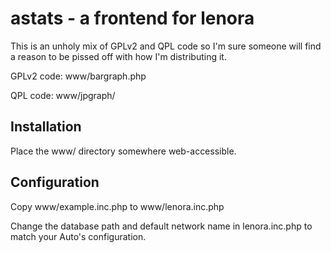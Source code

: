 # astats - a frontend for lenora

This is an unholy mix of GPLv2 and QPL code so
I'm sure someone will find a reason to be pissed
off with how I'm distributing it.

GPLv2 code: www/bargraph.php

QPL code: www/jpgraph/

## Installation

Place the www/ directory somewhere web-accessible.

## Configuration

Copy www/example.inc.php to www/lenora.inc.php

Change the database path and default network name in
lenora.inc.php to match your Auto's configuration.

